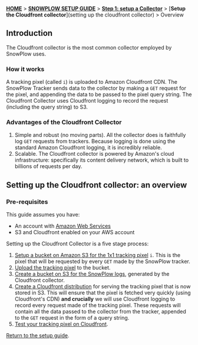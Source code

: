 [**HOME**](Home) > [**SNOWPLOW SETUP GUIDE**](Setting-up-SnowPlow) > [**Step 1: setup a Collector**](Setting-up-a-collector) > [**Setup the Cloudfront collector**](setting up the cloudfront collector) > Overview

## Introduction

The Cloudfront collector is the most common collector employed by SnowPlow uses. 

### How it works

A tracking pixel (called `i`) is uploaded to Amazon Cloudfront CDN. The SnowPlow Tracker sends data to the collector by making a `GET` request for the pixel, and appending the data to be passed to the pixel query string. The Cloudfront Collector uses Cloudfront logging to record the request (including the query string) to S3.

### Advantages of the Cloudfront Collector

1. Simple and robust (no moving parts). All the collector does is faithfully log `GET` requests from trackers. Because logging is done using the standard Amazon Cloudfront logging, it is incredibly reliable.
2. Scalable. The Cloudfront collector is powered by Amazon's cloud infrastructure: specifically its content delivery network, which is built to billions of requests per day.

## Setting up the Cloudfront collector: an overview

### Pre-requisites

This guide assumes you have:

* An account with [Amazon Web Services](http://aws.amazon.com/)
* S3 and Cloudfront enabled on your AWS account

Setting up the Cloudfront Collector is a five stage process:

1. [Setup a bucket on Amazon S3 for the 1x1 tracking pixel](#bucket1) `i`. This is the pixel that will be requested by every `GET` made by the SnowPlow tracker.
2. [Upload the tracking pixel](#upload-pixel) to the bucket.
3. [Create a bucket on S3 for the SnowPlow logs](#bucket2), generated by the Cloudfront collector.
4. [Create a Cloudfront distribution](#cloudfront-distribution) for serving the tracking pixel that is now stored in S3. This will ensure that the pixel is fetched very quickly (using Cloudfront's CDN) **and crucially** we will use Cloudfront logging to record every request made of the tracking pixel. These requests will contain all the data passed to the collector from the tracker, appended to the `GET` request in the form of a query string. 
5. [Test your tracking pixel on Cloudfront](#test). 

[Return to the setup guide][setup-guide].

[setup-guide]: Setting-up-SnowPlow
[tracker-setup]: Setting-up-SnowPlow#wiki-step2